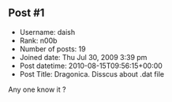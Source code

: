 ## Post #1
- Username: daish
- Rank: n00b
- Number of posts: 19
- Joined date: Thu Jul 30, 2009 3:39 pm
- Post datetime: 2010-08-15T09:56:15+00:00
- Post Title: Dragonica. Disscus about .dat file

Any one know it ?
